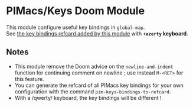 # PIMacs/Keys Doom Module

This module configure useful key bindings in `global-map`.  
See [the key bindings refcard added by this module](keys-key-bindings-refcard.org)
with **`+azerty` keyboard**.

## Notes

- This module remove the Doom advice on the `newline-and-indent` function for
  continuing comment on newline ; use instead `M-<RET>` for this feature.
- You can generate the refcard of all PIMacs key bindings for your own
  configuration with the command `pim-keys-bindings-to-refcard`.
- With a /qwerty/ keyboard, the key bindings will be different !
